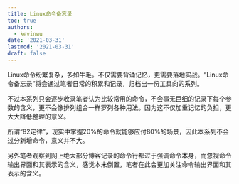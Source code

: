 ```yaml
---
title: Linux命令备忘录
toc: true
authors:
  - kevinwu
date: '2021-03-31'
lastmod: '2021-03-31'
draft: false
---
```


Linux命令纷繁复杂，多如牛毛。不仅需要背诵记忆，更需要落地实战。“Linux命令备忘录”将会通过笔者日常的积累和记录，归档出一份工具向的系列。

不过本系列只会逐步收录笔者认为比较常用的命令，不会事无巨细的记录下每个参数的含义，更不会像排列组合一样罗列各种用法。因为这不仅加重记忆的负担，更大大降低整理的意义。

所谓“82定律”，现实中掌握20%的命令就能够应付80%的场景，因此本系列不会过分新增命令，意义并不大。

另外笔者观察到网上绝大部分博客记录的命令行都过于强调命令本身，而忽视命令输出界面和其表示的含义，感觉本末倒置，笔者在此会更加关注命令输出界面和其表示的含义。